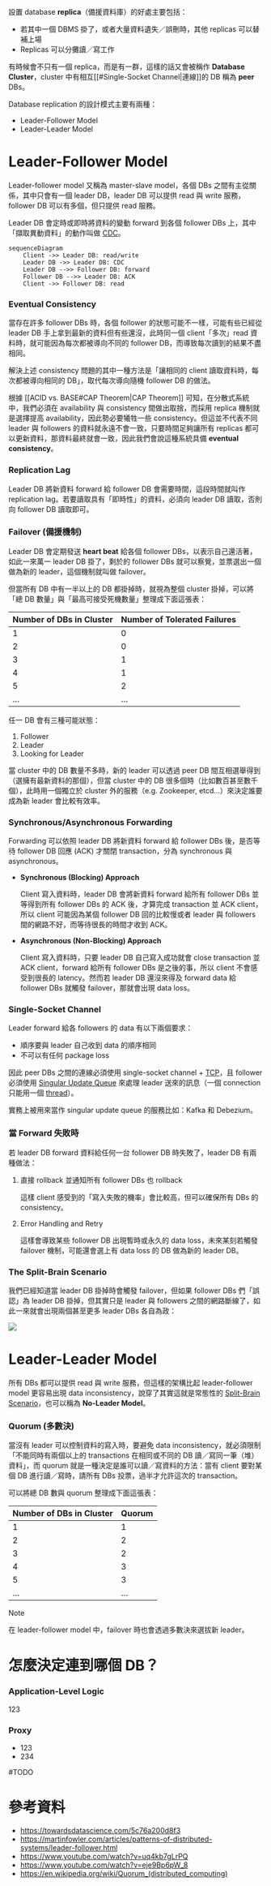 設置 database **replica**（備援資料庫）的好處主要包括：

- 若其中一個 DBMS 掛了，或者大量資料遺失／誤刪時，其他 replicas 可以替補上場
- Replicas 可以分攤讀／寫工作

有時候會不只有一個 replica，而是有一群，這樣的話又會被稱作 **Database Cluster**，cluster 中有相互[[#Single-Socket Channel|連線]]的 DB 稱為 **peer** DBs。

Database replication 的設計模式主要有兩種：

- Leader-Follower Model
- Leader-Leader Model

# Leader-Follower Model

Leader-follower model 又稱為 master-slave model，各個 DBs 之間有主從關係，其中只會有一個 leader DB，leader DB 可以提供 read 與 write 服務，follower DB 可以有多個，但只提供 read 服務。

Leader DB 會定時或即時將資料的變動 forward 到各個 follower DBs 上，其中「擷取異動資料」的動作叫做 [CDC](</System Design/CDC.md>)。

```mermaid
sequenceDiagram
    Client ->> Leader DB: read/write
    Leader DB ->> Leader DB: CDC
    Leader DB -->> Follower DB: forward
    Follower DB -->> Leader DB: ACK
    Client ->> Follower DB: read
```

### Eventual Consistency

當存在許多 follower DBs 時，各個 follower 的狀態可能不一樣，可能有些已經從 leader DB 手上拿到最新的資料但有些還沒，此時同一個 client「多次」read 資料時，就可能因為每次都被導向不同的 follower DB，而導致每次讀到的結果不盡相同。

解決上述 consistency 問題的其中一種方法是「讓相同的 client 讀取資料時，每次都被導向相同的 DB」，取代每次導向隨機 follower DB 的做法。

根據 [[ACID vs. BASE#CAP Theorem|CAP Theorem]] 可知，在分散式系統中，我們必須在 availability 與 consistency 間做出取捨，而採用 replica 機制就是選擇提高 availability，因此勢必要犧牲一些 consistency。但這並不代表不同 leader 與 followers 的資料就永遠不會一致，只要時間足夠讓所有 replicas 都可以更新資料，那資料最終就會一致，因此我們會說這種系統具備 **eventual consistency**。

### Replication Lag

Leader DB 將新資料 forward 給 follower DB 會需要時間，這段時間就叫作 replication lag。若要讀取具有「即時性」的資料，必須向 leader DB 讀取，否則向 follower DB 讀取即可。

### Failover (備援機制)

Leader DB 會定期發送 **heart beat** 給各個 follower DBs，以表示自己還活著，如此一來萬一 leader DB 掛了，剩於的 follower DBs 就可以察覺，並票選出一個做為新的 leader，這個機制就叫做 failover。

但當所有 DB 中有一半以上的 DB 都掛掉時，就視為整個 cluster 掛掉，可以將「總 DB 數量」與「最高可接受死機數量」整理成下面這張表：

|Number of DBs in Cluster|Number of Tolerated Failures|
|---|---|
|1|0|
|2|0|
|3|1|
|4|1|
|5|2|
|…|…|

任一 DB 會有三種可能狀態：

1. Follower
2. Leader
3. Looking for Leader

當 cluster 中的 DB 數量不多時，新的 leader 可以透過 peer DB 間互相選舉得到（選擁有最新資料的那個），但當 cluster 中的 DB 很多個時（比如數百甚至數千個），此時用一個獨立於 cluster 外的服務（e.g. Zookeeper, etcd…）來決定誰要成為新 leader 會比較有效率。

### Synchronous/Asynchronous Forwarding

Forwarding 可以依照 leader DB 將新資料 forward 給 follower DBs 後，是否等待 follower DB 回應 (ACK) 才關閉 transaction，分為 synchronous 與 asynchronous。

- **Synchronous (Blocking) Approach**

    Client 寫入資料時，leader DB 會將新資料 forward 給所有 follower DBs 並等得到所有 follower DBs 的 ACK 後，才算完成 transaction 並 ACK client，所以 client 可能因為某個 follower DB 回的比較慢或者 leader 與 followers 間的網路不好，而等待很長的時間才收到 ACK。

- **Asynchronous (Non-Blocking) Approach**

    Client 寫入資料時，只要 leader DB 自己寫入成功就會 close transaction 並 ACK client，forward 給所有 follower DBs 是之後的事，所以 client 不會感受到很長的 latency。然而若 leader DB 還沒來得及 forward data 給 follower DBs 就觸發 failover，那就會出現 data loss。

### Single-Socket Channel

Leader forward 給各 followers 的 data 有以下兩個要求：

- 順序要與 leader 自己收到 data 的順序相同
- 不可以有任何 package loss

因此 peer DBs 之間的連線必須使用 single-socket channel + [TCP](</Network/TCP.draft.md>)，且 follower 必須使用 [Singular Update Queue](</System Design/Singular Update Queue.md>) 來處理 leader 送來的訊息（一個 connection 只能用一個 [thread](</Operating System/Process & Thread.md#Thread>)）。

實務上被用來當作 singular update queue 的服務比如：Kafka 和 Debezium。

### 當 Forward 失敗時

若 leader DB forward 資料給任何一台 follower DB 時失敗了，leader DB 有兩種做法：

1. 直接 rollback 並通知所有 follower DBs 也 rollback

    這樣 client 感受到的「寫入失敗的機率」會比較高，但可以確保所有 DBs 的 consistency。

2. Error Handling and Retry

    這樣會導致某些 follower DB 出現暫時或永久的 data loss，未來某刻若觸發 failover 機制，可能還會選上有 data loss 的 DB 做為新的 leader DB。

### The Split-Brain Scenario

我們已經知道當 leader DB 掛掉時會觸發 failover，但如果 follower DBs 們「誤認」為 leader DB 掛掉，但其實只是 leader 與 followers 之間的網路斷線了，如此一來就會出現兩個甚至更多 leader DBs 各自為政：

![](<https://raw.githubusercontent.com/Jamison-Chen/KM-software/master/img/split-brain-scenario.webp>)

# Leader-Leader Model

所有 DBs 都可以提供 read 與 write 服務，但這樣的架構比起 leader-follower model 更容易出現 data inconsistency，說穿了其實這就是常態性的 [Split-Brain Scenario](</./System Design/Database Replication.md#The Split-Brain Scenario>)，也可以稱為 **No-Leader Model**。

### Quorum (多數決)

當沒有 leader 可以控制資料的寫入時，要避免 data inconsistency，就必須限制「不能同時有兩個以上的 transactions 在相同或不同的 DB 讀／寫同一筆（堆）資料」，而 quorum 就是一種決定是誰可以讀／寫資料的方法：當有 client 要對某個 DB 進行讀／寫時，請所有 DBs 投票，過半才允許這次的 transaction。

可以將總 DB 數與 quorum 整理成下面這張表：

|Number of DBs in Cluster|Quorum|
|---|---|
|1|1|
|2|2|
|3|2|
|4|3|
|5|3|
|…|…|

>[!Note]
>在 leader-follower model 中，failover 時也會透過多數決來選拔新 leader。

# 怎麼決定連到哪個 DB？

### Application-Level Logic

123

### Proxy

- 123
- 234

#TODO

# 參考資料

- <https://towardsdatascience.com/5c76a200d8f3>
- <https://martinfowler.com/articles/patterns-of-distributed-systems/leader-follower.html>
- <https://www.youtube.com/watch?v=uq4kb7gLrPQ>
- <https://www.youtube.com/watch?v=eje9Bp6pW_8>
- <https://en.wikipedia.org/wiki/Quorum_(distributed_computing)>
